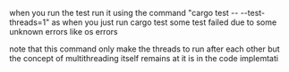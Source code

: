 when you run the test run it using the command "cargo test -- --test-threads=1"
as when you just run cargo test some test failed due to some unknown errors like os errors 

note that this command only make the threads to run after each other but the concept of multithreading itself remains at it is in the code implemtati
